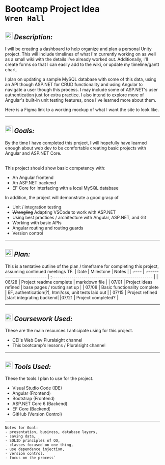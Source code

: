 # **Bootcamp Project Idea** <br>`Wren Hall`

## <img src="https://raw.githubusercontent.com/FortAwesome/Font-Awesome/6.x/svgs/regular/clipboard.svg"  height="24px"> **_Description:_**

I will be creating a dashboard to help organize and plan a personal Unity project. This will include timelines of what I'm currently working on as well as a small wiki with the details I've already worked out. Additionally, I'll create forms so that I can easily add to the wiki, or update my timeline/gantt chart.

I plan on updating a sample MySQL database with some of this data, using an API though ASP.NET for CRUD functionality and using Angular to navigate a user though this process. I may include some of ASP.NET's user authentication just for extra practice. I also intend to explore more of Angular's built-in unit testing features, once I've learned more about them.

<a src="https://www.figma.com/file/tyRzPgPY7wv1TOk7vMGvvY/Invictus-dashboard?node-id=0%3A1" >Here</a> is a Figma link to a working mockup of what I want the site to look like. 

---

## <img src="https://raw.githubusercontent.com/FortAwesome/Font-Awesome/6.x/svgs/solid/star.svg"  height="24px"> **_Goals:_**

By the time I have completed this project, I will hopefully have learned enough about web dev to be comfortable creating basic projects with Angular and ASP.NET Core. <br><br>

This project should show basic competency with:

- An Angular frontend
- An ASP.NET backend
- EF Core for interfacing with a local MySQL database

In addition, the project will demonstrate a good grasp of

- Unit / integration testing
- ~~Wrangling~~ Adapting VSCode to work with ASP.NET
- Using best practices / architecture with Angular, ASP.NET, and Git
- Working with basic APIs
- Angular routing and routing guards
- Version control

---

## <img src="https://raw.githubusercontent.com/FortAwesome/Font-Awesome/6.x/svgs/regular/compass.svg"  height="24px"> **_Plan:_**

This is a tentative outline of the plan / timeframe for completing this project, assuming continued meetings TF.
| Date | Milestone | Notes |
| :---- | :--------------------------- | :--------------------------------------------------- |
| 06/28 | Project readme complete | markdown file |
| 07/01 | Project ideas refined | base pages / routing set up |
| 07/08 | Basic functionality complete | EF, authentication(?), html/css, unit tests laid out |
| 07/15 | Project refined |start integrating backend|
|07/21 | Project completed? |

---

## <img src="https://raw.githubusercontent.com/FortAwesome/Font-Awesome/6.x/svgs/solid/book.svg"  height="24px"> **_Coursework Used:_**

These are the main resources I anticipate using for this project.

- CEI's Web Dev Pluralsight channel
- This bootcamp's lessons / Pluralsight channel

---

## <img src="https://raw.githubusercontent.com/FortAwesome/Font-Awesome/6.x/svgs/solid/computer.svg"  height="24px"> **_Tools Used:_**

These the tools I plan to use for the project.

- Visual Studio Code (IDE)
- Angular (Frontend)
- Bootstrap (Frontend)
- ASP.NET Core 6 (Backend)
- EF Core (Backend)
- GitHub (Version Control)

---

    Notes for Goal:
    - presentation, business, database layers,
    - saving data,
    - SOLID principles of OO,
    - classes focused on one thing,
    - use dependence injection,
    - version control.
    - focus on the process`
